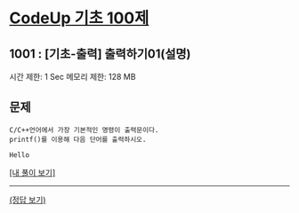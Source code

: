 # [CodeUp 기초 100제](https://codeup.kr/problem.php)

## 1001 : [기초-출력] 출력하기01(설명)

시간 제한: 1 Sec  메모리 제한: 128 MB

## 문제

    C/C++언어에서 가장 기본적인 명령이 출력문이다.
    printf()를 이용해 다음 단어를 출력하시오.

    Hello

[[내 풀이 보기]](https://github.com/flexboni/code_up/blob/master/1001/printf01.cpp)

---

[(정답 보기)](https://codeup.kr/showsource.php?id=424998)
